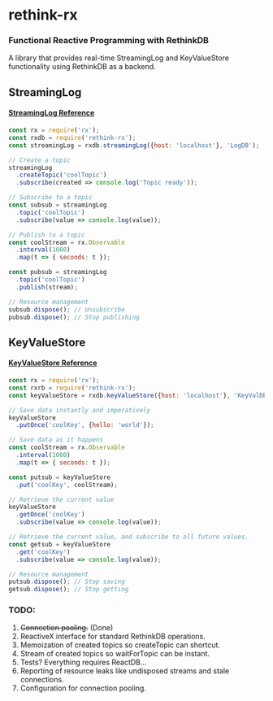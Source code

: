 # rethink-rx
### Functional Reactive Programming with RethinkDB
A library that provides real-time StreamingLog and KeyValueStore functionality
using RethinkDB as a backend.

## StreamingLog
#### [StreamingLog Reference](https://cdn.rawgit.com/alancnet/rethinkdb-rx/master/out/StreamingLog.html)

```javascript
const rx = require('rx');
const rxdb = require('rethink-rx');
const streamingLog = rxdb.streamingLog({host: 'localhost'}, 'LogDB');

// Create a topic
streamingLog
  .createTopic('coolTopic')
  .subscribe(created => console.log('Topic ready'));

// Subscribe to a topic
const subsub = streamingLog
  .topic('coolTopic')
  .subscribe(value => console.log(value));

// Publish to a topic
const coolStream = rx.Observable
  .interval(1000)
  .map(t => { seconds: t });

const pubsub = streamingLog
  .topic('coolTopic')
  .publish(stream);

// Resource management
subsub.dispose(); // Unsubscribe
pubsub.dispose(); // Stop publishing
```

## KeyValueStore
#### [KeyValueStore Reference](https://cdn.rawgit.com/alancnet/rethinkdb-rx/master/out/KeyValueStore.html)

```javascript
const rx = require('rx');
const rxrb = require('rethink-rx');
const keyValueStore = rxdb.keyValueStore({host: 'localhost'}, 'KeyValDB')

// Save data instantly and imperatively
keyValueStore
  .putOnce('coolKey', {hello: 'world'});

// Save data as it happens
const coolStream = rx.Observable
  .interval(1000)
  .map(t => { seconds: t });

const putsub = keyValueStore
  .put('coolKey', coolStream);

// Retrieve the current value
keyValueStore
  .getOnce('coolKey')
  .subscribe(value => console.log(value));

// Retrieve the current value, and subscribe to all future values.
const getsub = keyValueStore
  .get('coolKey')
  .subscribe(value => console.log(value));

// Resource management
putsub.dispose(); // Stop saving
getsub.dispose(); // Stop getting
```

### TODO:

1. ~~Connection pooling.~~ (Done)
2. ReactiveX interface for standard RethinkDB operations.
3. Memoization of created topics so createTopic can shortcut.
4. Stream of created topics so waitForTopic can be instant.
5. Tests? Everything requires ReactDB...
6. Reporting of resource leaks like undisposed streams and stale connections.
7. Configuration for connection pooling.
